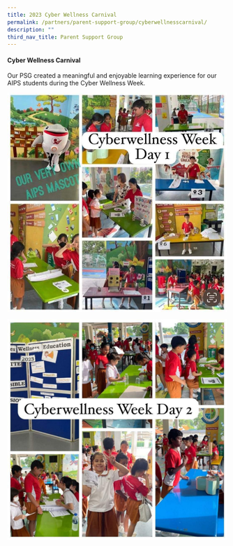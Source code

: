 ```yaml
---
title: 2023 Cyber Wellness Carnival
permalink: /partners/parent-support-group/cyberwellnesscarnival/
description: ""
third_nav_title: Parent Support Group
---
```

#### Cyber Wellness Carnival

Our PSG created a meaningful and enjoyable learning experience for our AIPS students during the Cyber Wellness Week. 

![](/images/cyber_wellness%201.jpg)

![](/images/cyber_wellness%202.jpg)

